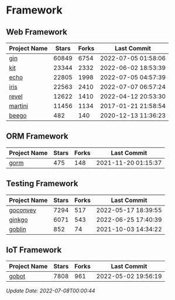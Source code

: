 # Framework

## Web Framework
| Project Name | Stars | Forks | Last Commit |
| ------------ | ----- | ----- | ----------- |
| [gin](https://github.com/gin-gonic/gin) | 60849 | 6754 | 2022-07-05 01:58:06 |
| [kit](https://github.com/go-kit/kit) | 23344 | 2332 | 2022-06-02 18:53:39 |
| [echo](https://github.com/labstack/echo) | 22805 | 1998 | 2022-07-05 04:57:39 |
| [iris](https://github.com/kataras/iris) | 22563 | 2410 | 2022-07-07 06:57:24 |
| [revel](https://github.com/revel/revel) | 12622 | 1410 | 2022-04-12 20:53:30 |
| [martini](https://github.com/go-martini/martini) | 11456 | 1134 | 2017-01-21 21:58:54 |
| [beego](https://github.com/astaxie/beego) | 482 | 140 | 2020-12-13 11:36:23 |

## ORM Framework
| Project Name | Stars | Forks | Last Commit |
| ------------ | ----- | ----- | ----------- |
| [gorm](https://github.com/jinzhu/gorm) | 475 | 148 | 2021-11-20 01:15:37 |

## Testing Framework
| Project Name | Stars | Forks | Last Commit |
| ------------ | ----- | ----- | ----------- |
| [goconvey](https://github.com/smartystreets/goconvey) | 7294 | 517 | 2022-05-17 18:39:55 |
| [ginkgo](https://github.com/onsi/ginkgo) | 6071 | 543 | 2022-06-25 17:40:39 |
| [goblin](https://github.com/franela/goblin) | 852 | 74 | 2021-10-03 14:34:22 |

## IoT Framework
| Project Name | Stars | Forks | Last Commit |
| ------------ | ----- | ----- | ----------- |
| [gobot](https://github.com/hybridgroup/gobot) | 7808 | 961 | 2022-05-02 19:56:19 |

*Update Date: 2022-07-08T00:00:44*